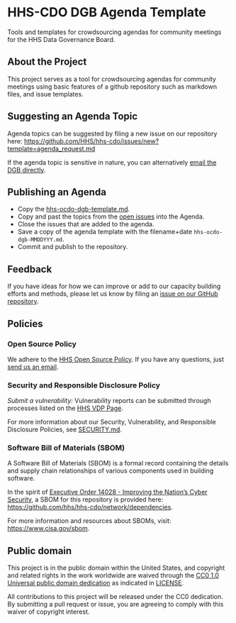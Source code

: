 # HHS-CDO DGB Agenda Template
Tools and templates for crowdsourcing agendas for community meetings for the HHS Data Governance Board.

## About the Project
This project serves as a tool for crowdsourcing agendas for community meetings using basic features of a github repository such as markdown files, and issue templates.

## Suggesting an Agenda Topic
Agenda topics can be suggested by filing a new issue on our repository here:
https://github.com/HHS/hhs-cdo/issues/new?template=agenda_request.md

If the agenda topic is sensitive in nature, you can alternatively [email the DGB directly](mailto:dgb@hhs.gov).

## Publishing an Agenda
- Copy the [hhs-ocdo-dgb-template.md](hhs_ocdo_dgb_template.md).
- Copy and past the topics from the [open issues](https://github.com/HHS/hhs-cdo/issues) into the Agenda.
- Close the issues that are added to the agenda.
- Save a copy of the agenda template with the filename+date `hhs-ocdo-dgb-MMDDYYY.md`.
- Commit and publish to the repository.



## Feedback
If you have ideas for how we can improve or add to our capacity building efforts and methods, please let us know by filing an [issue on our GitHub repository](https://github.com/hhs/hhs-cdo/issues/new).

<!--
## Glossary
Information about terminology and acronyms used in this documentation may be found in [GLOSSARY.md](GLOSSARY.md).
-->

## Policies

### Open Source Policy

We adhere to the [HHS Open Source
Policy](https://www.hhs.gov/sites/default/files/hhs-open-gov-plan-v4-2016.pdf). If you have any
questions, just [send us an email](mailto:cdo@hhs.gov).

### Security and Responsible Disclosure Policy

_Submit a vulnerability:_ Vulnerability reports can be submitted through processes listed on the [HHS VDP Page](https://www.hhs.gov/vulnerability-disclosure-policy/index.html). 

For more information about our Security, Vulnerability, and Responsible Disclosure Policies, see [SECURITY.md](SECURITY.md).

### Software Bill of Materials (SBOM)

A Software Bill of Materials (SBOM) is a formal record containing the details and supply chain relationships of various components used in building software.

In the spirit of [Executive Order 14028 - Improving the Nation’s Cyber Security](https://www.gsa.gov/technology/it-contract-vehicles-and-purchasing-programs/information-technology-category/it-security/executive-order-14028), a SBOM for this repository is provided here: https://github.com/hhs/hhs-cdo/network/dependencies.

For more information and resources about SBOMs, visit: https://www.cisa.gov/sbom.

## Public domain

This project is in the public domain within the United States, and copyright and related rights in the work worldwide are waived through the [CC0 1.0 Universal public domain dedication](https://creativecommons.org/publicdomain/zero/1.0/) as indicated in [LICENSE](LICENSE).

All contributions to this project will be released under the CC0 dedication. By submitting a pull request or issue, you are agreeing to comply with this waiver of copyright interest.
